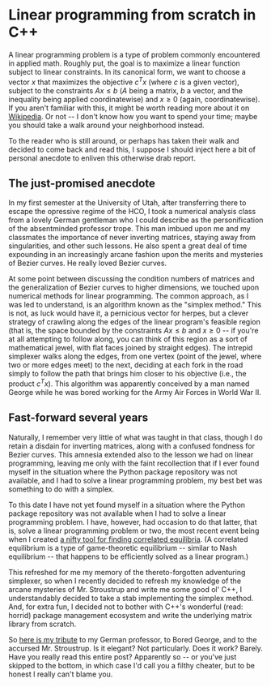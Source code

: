 <script lang="ts">
</script>

<!-- DATE: 2023-05-12 -->
<!-- TAGS: programming, math -->
# Linear programming from scratch in C&#43;&#43;

A linear programming problem is a type of problem commonly encountered in applied math. Roughly put, the goal is to maximize a linear function subject to linear constraints. <!-- HIDE --> In its canonical form, we want to choose a vector $x$ that maximizes the objective $c^T x$ (where $c$ is a given vector), subject to the constraints $A x \leq b$ ($A$ being a matrix, $b$ a vector, and the inequality being applied coordinatewise) and $x \geq 0$ (again, coordinatewise). <!-- ENDHIDE --> If you aren't familiar with this, it might be worth reading more about it on [Wikipedia](https://en.wikipedia.org/wiki/Linear_programming). Or not -- I don't know how you want to spend your time; maybe you should take a walk around your neighborhood instead.

<!-- ENDPREVIEW -->


To the reader who is still around, or perhaps has taken their walk and decided to come back and read this, I suppose I should inject here a bit of personal anecdote to enliven this otherwise drab report.

## The just-promised anecdote

In my first semester at the University of Utah, after transferring there to escape the opressive regime of the HCO, I took a numerical analysis class from a lovely German gentleman who I could describe as the personification of the absentminded professor trope. This man imbued upon me and my classmates the importance of never inverting matrices, staying away from singularities, and other such lessons. He also spent a great deal of time expounding in an increasingly arcane fashion upon the merits and mysteries of Bezier curves. He really loved Bezier curves.

At some point between discussing the condition numbers of matrices and the generalization of Bezier curves to higher dimensions, we touched upon numerical methods for linear programming. The common approach, as I was led to understand, is an algorithm known as the "simplex method." This is not, as luck would have it, a pernicious vector for herpes, but a clever strategy of crawling along the edges of the linear program's feasible region (that is, the space bounded by the constraints $Ax \leq b$ and $x \geq 0$ -- if you're at all attempting to follow along, you can think of this region as a sort of mathematical jewel, with flat faces joined by straight edges). The intrepid simplexer walks along the edges, from one vertex (point of the jewel, where two or more edges meet) to the next, deciding at each fork in the road simply to follow the path that brings him closer to his objective (i.e., the product $c^T x$). This algorithm was apparently conceived by a man named George while he was bored working for the Army Air Forces in World War II.

## Fast-forward several years

Naturally, I remember very little of what was taught in that class, though I do retain a disdain for inverting matrices, along with a confused fondness for Bezier curves. This amnesia extended also to the lesson we had on linear programming, leaving me only with the faint recollection that if I ever found myself in the situation where the Python package repository was not available, and I had to solve a linear programming problem, my best bet was something to do with a simplex.

To this date I have not yet found myself in a situation where the Python package repository was not available when I had to solve a linear programming problem. I have, however, had occasion to do that latter, that is, solve a linear programming problem or two, the most recent event being when I created [a nifty tool for finding correlated equilibria](https://github.com/quevivasbien/CorrelatedEquilibria.jl). (A correlated equilibrium is a type of game-theoretic equilibrium -- similar to Nash equilibrium -- that happens to be efficiently solved as a linear program.)

This refreshed for me my memory of the thereto-forgotten adventuring simplexer, so when I recently decided to refresh my knowledge of the arcane mysteries of Mr. Stroustrup and write me some good ol' C++, I understandably decided to take a stab implementing the simplex method. And, for extra fun, I decided not to bother with C++'s wonderful (read: horrid) package management ecosystem and write the underlying matrix library from scratch.

So [here is my tribute](https://github.com/quevivasbien/simplexer) to my German professor, to Bored George, and to the accursed Mr. Stroustrup. Is it elegant? Not particularly. Does it work? Barely. Have you really read this entire post? Apparently so -- or you've just skipped to the bottom, in which case I'd call you a filthy cheater, but to be honest I really can't blame you.